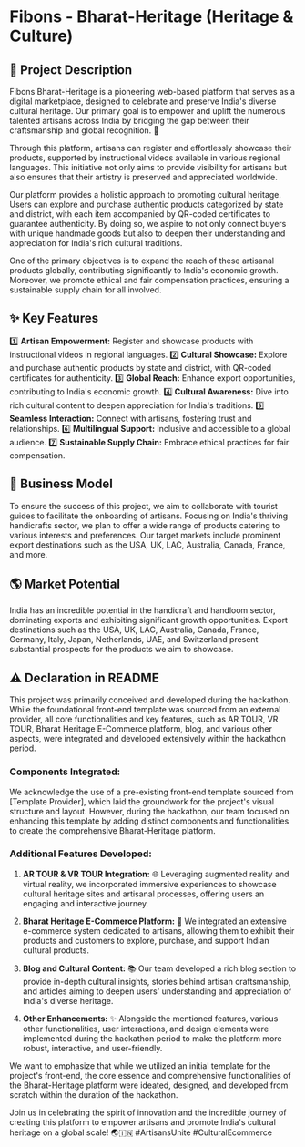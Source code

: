 # Fibons - Bharat-Heritage (Heritage & Culture)

## 📝 Project Description

Fibons Bharat-Heritage is a pioneering web-based platform that serves as a digital marketplace, designed to celebrate and preserve India's diverse cultural heritage. Our primary goal is to empower and uplift the numerous talented artisans across India by bridging the gap between their craftsmanship and global recognition. 🎨

Through this platform, artisans can register and effortlessly showcase their products, supported by instructional videos available in various regional languages. This initiative not only aims to provide visibility for artisans but also ensures that their artistry is preserved and appreciated worldwide.

Our platform provides a holistic approach to promoting cultural heritage. Users can explore and purchase authentic products categorized by state and district, with each item accompanied by QR-coded certificates to guarantee authenticity. By doing so, we aspire to not only connect buyers with unique handmade goods but also to deepen their understanding and appreciation for India's rich cultural traditions.

One of the primary objectives is to expand the reach of these artisanal products globally, contributing significantly to India's economic growth. Moreover, we promote ethical and fair compensation practices, ensuring a sustainable supply chain for all involved.

## ✨ Key Features

1️⃣ **Artisan Empowerment:** Register and showcase products with instructional videos in regional languages.
2️⃣ **Cultural Showcase:** Explore and purchase authentic products by state and district, with QR-coded certificates for authenticity.
3️⃣ **Global Reach:** Enhance export opportunities, contributing to India's economic growth.
4️⃣ **Cultural Awareness:** Dive into rich cultural content to deepen appreciation for India's traditions.
5️⃣ **Seamless Interaction:** Connect with artisans, fostering trust and relationships.
6️⃣ **Multilingual Support:** Inclusive and accessible to a global audience.
7️⃣ **Sustainable Supply Chain:** Embrace ethical practices for fair compensation.

## 🚀 Business Model

To ensure the success of this project, we aim to collaborate with tourist guides to facilitate the onboarding of artisans. Focusing on India's thriving handicrafts sector, we plan to offer a wide range of products catering to various interests and preferences. Our target markets include prominent export destinations such as the USA, UK, LAC, Australia, Canada, France, and more.

## 🌎 Market Potential

India has an incredible potential in the handicraft and handloom sector, dominating exports and exhibiting significant growth opportunities. Export destinations such as the USA, UK, LAC, Australia, Canada, France, Germany, Italy, Japan, Netherlands, UAE, and Switzerland present substantial prospects for the products we aim to showcase.

## ⚠️ Declaration in README

This project was primarily conceived and developed during the hackathon. While the foundational front-end template was sourced from an external provider, all core functionalities and key features, such as AR TOUR, VR TOUR, Bharat Heritage E-Commerce platform, blog, and various other aspects, were integrated and developed extensively within the hackathon period.

### Components Integrated:

We acknowledge the use of a pre-existing front-end template sourced from [Template Provider], which laid the groundwork for the project's visual structure and layout. However, during the hackathon, our team focused on enhancing this template by adding distinct components and functionalities to create the comprehensive Bharat-Heritage platform.

### Additional Features Developed:

1. **AR TOUR & VR TOUR Integration:** 🌐 Leveraging augmented reality and virtual reality, we incorporated immersive experiences to showcase cultural heritage sites and artisanal processes, offering users an engaging and interactive journey.
   
2. **Bharat Heritage E-Commerce Platform:** 💼 We integrated an extensive e-commerce system dedicated to artisans, allowing them to exhibit their products and customers to explore, purchase, and support Indian cultural products.
   
3. **Blog and Cultural Content:** 📚 Our team developed a rich blog section to provide in-depth cultural insights, stories behind artisan craftsmanship, and articles aiming to deepen users' understanding and appreciation of India's diverse heritage.

4. **Other Enhancements:** ✨ Alongside the mentioned features, various other functionalities, user interactions, and design elements were implemented during the hackathon period to make the platform more robust, interactive, and user-friendly.

We want to emphasize that while we utilized an initial template for the project's front-end, the core essence and comprehensive functionalities of the Bharat-Heritage platform were ideated, designed, and developed from scratch within the duration of the hackathon.

Join us in celebrating the spirit of innovation and the incredible journey of creating this platform to empower artisans and promote India's cultural heritage on a global scale! 🌏🇮🇳 #ArtisansUnite #CulturalEcommerce
